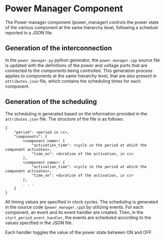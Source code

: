 # Power Manager Component

The Power manager component (power_manager) controls the power state of the various component at the same hierarchy level, following a schedule reported in a JSON file.

## Generation of the interconnection
In the `power_manager.py` python generator, the `power_manager.cpp` source file is updated with the definitions of the power and voltage ports that are connected to the components being controlled. This generation process applies to components at the same hierarchy level, that are also present in `attributes.json` file, which contains the scheduling times for each component.

## Generation of the scheduling
The scheduling is generated based on the information provided in the `attributes.json` file. The structure of the file is as follows:

```
{
    "period": <period in cc>,
    "components": {
        <component name>: {
            "activation_time": <cycle in the period at which the component activates>,
            "time_on": <duration of the activation, in cc>
        },
        <component name>: {
            "activation_time": <cycle in the period at which the component activates>,
            "time_on": <duration of the activation, in cc>
        },
        . . .
    }
}
```

All timing values are specified in clock cycles. The scheduling is generated in the source code (`power_manager.cpp`) by utilizing events. For each component, an event and its event handler are created. Then, in the `start_period_event_handler`, the events are scheduled according to the values specified in the JSON file.

Each handler toggles the value of the power state between ON and OFF. 